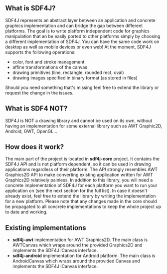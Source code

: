 ## What is SDF4J?

SDF4J represents an abstract layer between an application and concrete graphics implementation and can bridge the gap between different platforms. The goal is to write platform independent code for graphics manipulation that an be easily ported to other platforms simply by choosing a different implementation of SDF4J. You can have the same code work on desktop as well as mobile devices or even web! At the moment, SDF4J supports the following operations:
<ul>
<li>color, font and stroke management</li>
<li>affine transformations of the canvas</li>
<li>drawing primitives (line, rectangle, rounded rect, oval)</li>
<li>drawing images specified in binary format (as stored in files)</li>
</ul>
Should you need something that's missing feel free to extend the library or request the change in the issues.

## What is SDF4 NOT?

SDF4J is NOT a drawing library and cannot be used on its own, without having an implementation for some external library such as AWT Graphic2D, Android, GWT, OpenGL...

## How does it work?
The main part of the project is located in <b>sdf4j-core</b> project. It contains the SDF4J API and is not platform dependent, so it can be used in drawing applications regardless of their platform. The API strongly resembles AWT Graphics2D API to make converting existing application written for AWT Graphics2D relatively painless. In addition to this library, you will need a concrete implementation of SDF4J for each platform you want to run your application on (see the next section for the full list). In case it doesn't already exist, feel free to extend the library by writing the implementation for a new platform. Please note that any changes made in the core should be propagated to all concrete implementations to keep the whole project up to date and working.

## Existing implementations
<ul>
<li><b>sdf4j-awt</b> implementation for AWT Graphics2D. The main class is AWTCanvas which wraps around the provided Graphics2D and implements the SDF4J ICanvas interface.</li>
<li><b>sdf4j-android</b> implementation for Android platform. The main class is AndroidCanvas which wraps around the provided Canvas and implements the SDF4J ICanvas interface.</li>
</ul>
